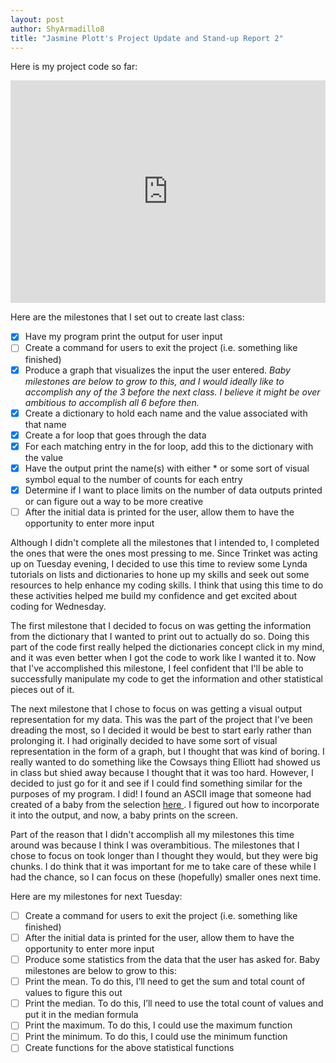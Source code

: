 ```yaml
---
layout: post
author: ShyArmadillo8
title: "Jasmine Plott's Project Update and Stand-up Report 2"
---
```


Here is my project code so far:
<iframe src="https://trinket.io/embed/python3/a5ac2b2674" width="100%" height="356" frameborder="0" marginwidth="0" marginheight="0" allowfullscreen></iframe>

Here are the milestones that I set out to create last class:

- [x] Have my program print the output for user input
- [ ] Create a command for users to exit the project (i.e. something like finished)
- [x] Produce a graph that visualizes the input the user entered. *Baby milestones are below to grow to this, and I would ideally like to accomplish any of the 3 before the next class.  I believe it might be over ambitious to accomplish all 6 before then.*
- [x] Create a dictionary to hold each name and the value associated with that name
- [x] Create a for loop that goes through the data
- [x] For each matching entry in the for loop, add this to the dictionary with the value
- [x] Have the output print the name(s) with either * or some sort of visual symbol equal to the number of counts for each entry
- [x] Determine if I want to place limits on the number of data outputs printed or can figure out a way to be more creative
- [ ] After the initial data is printed for the user, allow them to have the opportunity to enter more input

Although I didn't complete all the milestones that I intended to, I completed the ones that were the ones most pressing to me.  Since Trinket was acting up on Tuesday evening, I decided to use this time to review some Lynda tutorials on lists and dictionaries to hone up my skills and seek out some resources to help enhance my coding skills.  I think that using this time to do these activities helped me build my confidence and get excited about coding for Wednesday.

The first milestone that I decided to focus on was getting the information from the dictionary that I wanted to print out to actually do so.  Doing this part of the code first really helped the dictionaries concept click in my mind, and it was even better when I got the code to work like I wanted it to.  Now that I've accomplished this milestone, I feel confident that I'll be able to successfully manipulate my code to get the information and other statistical pieces out of it.

The next milestone that I chose to focus on was getting a visual output representation for my data.  This was the part of the project that I've been dreading the most, so I decided it would be best to start early rather than prolonging it.  I had originally decided to have some sort of visual representation in the form of a graph, but I thought that was kind of boring.  I really wanted to do something like the Cowsays thing Elliott had showed us in class but shied away because I thought that it was too hard.  However, I decided to just go for it and see if I could find something similar for the purposes of my program.  I did! I found an ASCII image that someone had created of a baby from the selection <a href="http://www.ascii-art.de/ascii/ab/baby.txt"> here </a>.  I figured out how to incorporate it into the output, and now, a baby prints on the screen.

Part of the reason that I didn't accomplish all my milestones this time around was because I think I was overambitious.  The milestones that I chose to focus on took longer than I thought they would, but they were big chunks.  I do think that it was important for me to take care of these while I had the chance, so I can focus on these (hopefully) smaller ones next time.  

Here are my milestones for next Tuesday:

- [ ] Create a command for users to exit the project (i.e. something like finished)
- [ ] After the initial data is printed for the user, allow them to have the opportunity to enter more input
- [ ] Produce some statistics from the data that the user has asked for. Baby milestones are below to grow to this:
- [ ] Print the mean. To do this, I’ll need to get the sum and total count of values to figure this out
- [ ] Print the median. To do this, I’ll need to use the total count of values and put it in the median formula
- [ ] Print the maximum. To do this, I could use the maximum function
- [ ] Print the minimum. To do this, I could use the minimum function
- [ ] Create functions for the above statistical functions

